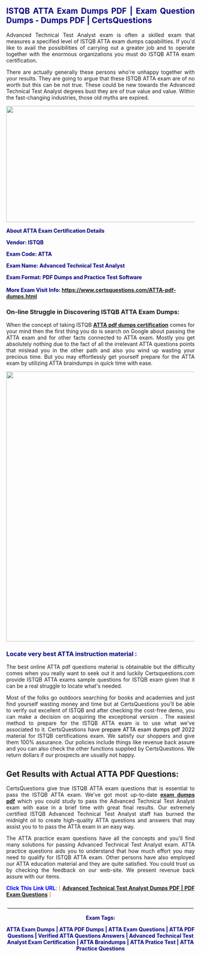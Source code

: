 <h2 style="text-align: justify;"><span style="color: #000080;">ISTQB ATTA Exam Dumps PDF | Exam Question Dumps - Dumps PDF | CertsQuestions</span></h2>
<p style="text-align: justify;">Advanced Technical Test Analyst exam is often a skilled exam that measures a specified level of ISTQB  ATTA exam dumps capabilities. If you'd like to avail the possibilities of carrying out a greater job and to operate together with the enormous organizations you must do ISTQB ATTA exam certification.</p>
<p style="text-align: justify;">There are actually generally these persons who're unhappy together with your results. They are going to argue that these ISTQB  ATTA exam are of no worth but this can be not true. These could be new towards the Advanced Technical Test Analyst degrees bust they are of true value and value. Within the fast-changing industries, those old myths are expired.</p>
<p><img style="display: block; margin-left: auto; margin-right: auto;" src="https://i.imgur.com/eaP4ae9.png" width="840" height="310" /></p>
<p><span style="color: #000080;"><strong>About ATTA Exam Certification Details</strong></span></p>
<p><span style="color: #000080;"><strong>Vendor: ISTQB<br /></strong></span></p>
<p><span style="color: #000080;"><strong>Exam Code: ATTA</strong></span></p>
<p><span style="color: #000080;"><strong>Exam Name: Advanced Technical Test Analyst</strong></span></p>
<p><span style="color: #000080;"><strong>Exam Format: PDF Dumps and Practice Test Software<br /><br />More Exam Visit Info: <span style="color: #ff6600;"><a href="https://www.certsquestions.com/ATTA-pdf-dumps.html">https://www.certsquestions.com/ATTA-pdf-dumps.html</a></span></strong></span></p>
<h3>On-line Struggle in Discovering ISTQB ATTA Exam Dumps:</h3>
<p style="text-align: justify;">When the concept of taking ISTQB <a href="https://www.certsquestions.com/ATTA-pdf-dumps.html"><strong> ATTA pdf dumps certification</strong></a> comes for your mind then the first thing you do is search on Google about passing the ATTA exam and for other facts connected to ATTA exam. Mostly you get absolutely nothing due to the fact of all the irrelevant ATTA questions points that mislead you in the other path and also you wind up wasting your precious time. But you may effortlessly get yourself prepare for the ATTA exam by utilizing ATTA braindumps in quick time with ease.</p>
<p><a href="https://www.certsquestions.com/ATTA-pdf-dumps.html"><img style="display: block; margin-left: auto; margin-right: auto;" src="https://i.imgur.com/pxhoKQ2.png" width="720" /></a></p>
<h3><span style="color: #000080;">Locate very best  ATTA instruction material :</span></h3>
<p style="text-align: justify;">The best online ATTA pdf questions material is obtainable but the difficulty comes when you really want to seek out it and luckily Certsquestions.com provide ISTQB ATTA exams sample questions for ISTQB  exam given that it can be a real struggle to locate what's needed.</p>
<p style="text-align: justify;">Most of the folks go outdoors searching for books and academies and just find yourself wasting money and time but at CertsQuestions you'll be able to verify out excellent of ISTQB  and after checking the cost-free demo, you can make a decision on acquiring the exceptional version . The easiest method to prepare for the ISTQB ATTA exam is to use what we've associated to it. CertsQuestions have <span style="color: #000000;">prepare ATTA exam dumps pdf 2022</span> material for ISTQB certifications exam. We satisfy our shoppers and give them 100% assurance. Our policies include things like revenue back assure and you can also check the other functions supplied by CertsQuestions. We return dollars if our prospects are usually not happy.</p>
<h2>Get Results with Actual ATTA PDF Questions:</h2>
<p style="text-align: justify;">CertsQuestions give true ISTQB ATTA exam questions that is essential to pass the ISTQB  ATTA exam. We've got most up-to-date<strong>&nbsp;<a href="https://www.certsquestions.com/">exam dumps pdf</a></strong>&nbsp;which you could study to pass the Advanced Technical Test Analyst exam with ease in a brief time with great final results. Our extremely certified ISTQB Advanced Technical Test Analyst staff has burned the midnight oil to create high-quality ATTA questions and answers that may assist you to to pass the ATTA exam in an easy way.</p>
<p style="text-align: justify;">The ATTA practice exam questions have all the concepts and you'll find many solutions for passing Advanced Technical Test Analyst exam. ATTA practice questions aids you to understand that how much effort you may need to qualify for ISTQB  ATTA exam. Other persons have also employed our ATTA education material and they are quite satisfied. You could trust us by checking the feedback on our web-site. We present revenue back assure with our items.</p>
<p style="text-align: justify;"><span style="color: #0000ff;"><strong>Click This Link URL</strong>:</span> <span style="color: #ff6600;">[ <strong><a href="https://www.certsquestions.com/istqb-advanced-technical-test-analyst-certification.html">Advanced Technical Test Analyst Dumps PDF | PDF Exam Questions</a></strong> ]</span></p>
<p style="text-align: center;">______________________________________________________________________________</p>
<p style="text-align: center;"><span style="color: #000080;"><strong>Exam Tags:</strong></span></p>
<p style="text-align: center;"><span style="color: #000080;"><strong>ATTA Exam Dumps | ATTA PDF Dumps | ATTA Exam Questions | ATTA PDF Questions | Verified ATTA Questions Answers | Advanced Technical Test Analyst Exam Certification | ATTA Braindumps | ATTA Pratice Test | ATTA Practice Questions</strong></span></p>
